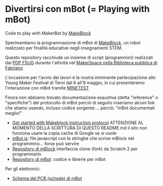 # Divertirsi con mBot (= Playing with mBot)

Code to play with MakerBot by [MakeBlock](http://www.makeblock.cc)

Sperimentiamo la programmazione di mBot di [MakeBlock](http://www.makeblock.cc),
un robot realizzato per finalità educative negli insegnamenti STEM.

Questo repository racchiude un insieme di script (programmini) realizzati
dal [PDP FSUG](http://pdp.linux.it) durante l'attività nel
[MakerSpace nella Biblioteca pubblica di Fabriano](http://www.bibliotecafabriano.it/SebinaOpac/.do?sysb=ANABF&idNews=22#2)

L'occasione per l'avvio dei lavori è la nostra imminente partecipazione
allo Young Maker Festival di Terni dal 6 all'8 maggio, in cui presenteremo
l'interazione con mBot tramite [MINETEST](http://www.minetest.net)

Finora non abbiamo trovato documentazione esaustiva (detta "reference" o "specifiche")
del protocollo di mBot perciò di seguito inseriamo alcuni link che stiamo usando,
incluso codice sorgente.... perciò: "mBot documentati meglio!"

* [Get started with Makeblock instruction protocol](http://learn.makeblock.com/makeblock-orion-protocol/)
  ATTENZIONE AL MOMENTO DELLA SCRITTURA DI QUESTO README.md il sito non funziona usare la copia cache di Google se si vuole
* [mBot.js](https://github.com/Makeblock-official/mBlock/blob/master/libraries/mbot/js/mbot.js): file javascript con le stringhe che scrive mBlock nel programmino... forse può servire
* [Repository di mBlock](https://github.com/Makeblock-official/mBlock/tree/master/source/src/cc/makeblock/mbot) interfaccia clone (fork) da Scratch 2 per programmarlo
* [Repository di mBot](https://github.com/Makeblock-official/mBot): codice e librerie per mBot

Per gli elettronici:

* [Schema del PCB (scheda) di mBot](https://github.com/Makeblock-official/mBot/blob/master/pcb/mCore.pdf)
